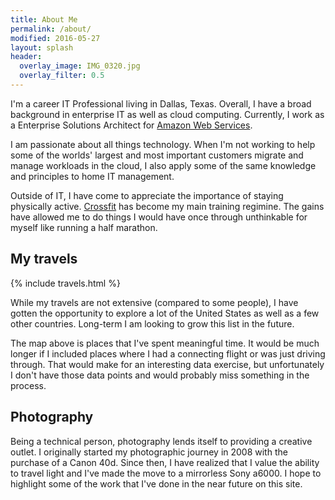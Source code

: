 ```yaml
---
title: About Me
permalink: /about/
modified: 2016-05-27
layout: splash
header:
  overlay_image: IMG_0320.jpg
  overlay_filter: 0.5
---
```

I'm a career IT Professional living in Dallas, Texas. Overall, I have a broad background in enterprise IT as well as cloud computing. Currently, I work as a Enterprise Solutions Architect for [Amazon Web Services](http://aws.amazon.com/).

I am passionate about all things technology. When I'm not working to help some of the worlds' largest and most important customers migrate and manage workloads in the cloud, I also apply some of the same knowledge and principles to home IT management.

Outside of IT, I have come to appreciate the importance of staying physically active. [Crossfit](http://www.crossfit.com/) has become my main training regimine. The gains have allowed me to do things I would have once through unthinkable for myself like running a half marathon.

## My travels

{% include travels.html %}

While my travels are not extensive (compared to some people), I have gotten the opportunity to explore a lot of the United States as well as a few other countries. Long-term I am looking to grow this list in the future.

The map above is places that I've spent meaningful time. It would be much longer if I included places where I had a connecting flight or was just driving through. That would make for an interesting data exercise, but unfortunately I don't have those data points and would probably miss something in the process.

## Photography

Being a technical person, photography lends itself to providing a creative outlet. I originally started my photographic journey in 2008 with the purchase of a Canon 40d. Since then, I have realized that I value the ability to travel light and I've made the move to a mirrorless Sony a6000. I hope to highlight some of the work that I've done in the near future on this site.
